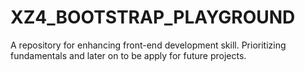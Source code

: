# XZ4_BOOTSTRAP_PLAYGROUND
A repository for  enhancing front-end development skill. Prioritizing fundamentals and later on to be apply for future projects.
